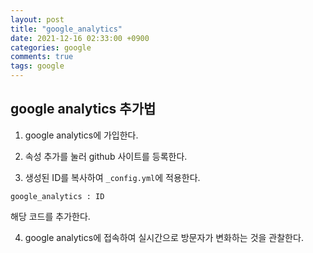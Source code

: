 ```yaml
---
layout: post
title: "google_analytics"
date: 2021-12-16 02:33:00 +0900
categories: google
comments: true
tags: google
---
```


## google analytics 추가법

1. google analytics에 가입한다.

2. 속성 추가를 눌러 github 사이트를 등록한다.

3. 생성된 ID를 복사하여 `_config.yml`에 적용한다.

```
google_analytics : ID
```

해당 코드를 추가한다.

4. google analytics에 접속하여 실시간으로 방문자가 변화하는 것을 관찰한다.